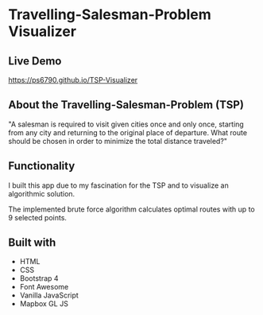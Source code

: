 # Travelling-Salesman-Problem Visualizer

## Live Demo

https://ps6790.github.io/TSP-Visualizer

## About the Travelling-Salesman-Problem (TSP)

"A salesman is required to visit given cities once and only once, starting from any city and returning to the original place of departure. What route should be chosen in order to minimize the total distance traveled?"

## Functionality

I built this app due to my fascination for the TSP and to visualize an algorithmic solution.

The implemented brute force algorithm calculates optimal routes with up to 9 selected points.

## Built with

-  HTML
-  CSS
-  Bootstrap 4
-  Font Awesome
-  Vanilla JavaScript
-  Mapbox GL JS

